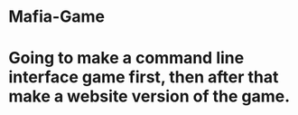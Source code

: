 # Mafia-Game

# Going to make a command line interface game first, then after that make a website version of the game. 
